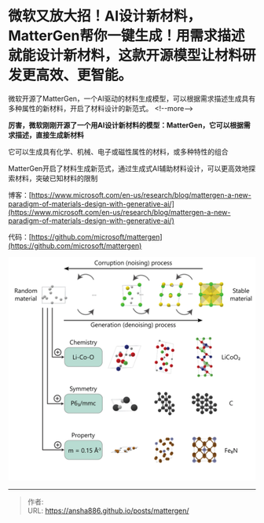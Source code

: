 # 微软又放大招！AI设计新材料，MatterGen帮你一键生成！用需求描述就能设计新材料，这款开源模型让材料研发更高效、更智能。

微软开源了MatterGen，一个AI驱动的材料生成模型，可以根据需求描述生成具有多种属性的新材料，开启了材料设计的新范式。
&lt;!--more--&gt;

**厉害，微软刚刚开源了一个用AI设计新材料的模型：MatterGen，它可以根据需求描述，直接生成新材料**

它可以生成具有化学、机械、电子或磁性属性的材料，或多种特性的组合

MatterGen开启了材料生成新范式，通过生成式AI辅助材料设计，可以更高效地探索材料，突破已知材料的限制

博客：[https://www.microsoft.com/en-us/research/blog/mattergen-a-new-paradigm-of-materials-design-with-generative-ai/](https://www.microsoft.com/en-us/research/blog/mattergen-a-new-paradigm-of-materials-design-with-generative-ai/) 

代码：[https://github.com/microsoft/mattergen](https://github.com/microsoft/mattergen)

![](https://raw.githubusercontent.com/ansha886/blog-images/master/MatterGen.webp)



---

> 作者:   
> URL: https://ansha886.github.io/posts/mattergen/  

